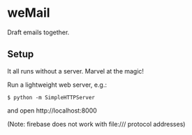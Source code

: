 # weMail

Draft emails together.

## Setup

It all runs without a server. Marvel at the magic!

Run a lightweight web server, e.g.:

    $ python -m SimpleHTTPServer

and open http://localhost:8000

(Note: firebase does not work with file:/// protocol addresses)
